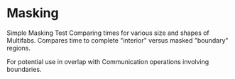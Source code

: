 # Masking 


Simple Masking Test
Comparing times for various size and shapes of Multifabs. Compares time to complete "interior" versus masked "boundary" regions.

For potential use in overlap with Communication operations involving boundaries.
